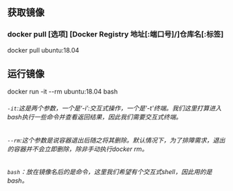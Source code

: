 ## 获取镜像
### docker pull [选项] [Docker Registry 地址[:端口号]/]仓库名[:标签]
docker pull ubuntu:18.04

## 运行镜像
docker run -it --rm ubuntu:18.04 bash  
###### `-it`:这是两个参数，一个是‘-i’:交互式操作，一个是'-t'终端。我们这里打算进入bash执行一些命令并查看返回结果，因此我们需要交互式终端。
###### `--rm`:这个参数是说容器退出后随之将其删除。默认情况下，为了排障需求，退出的容器并不会立即删除，除非手动执行docker rm。
###### `bash`：放在镜像名后的是命令，这里我们希望有个交互式shell，因此用的是bash。


